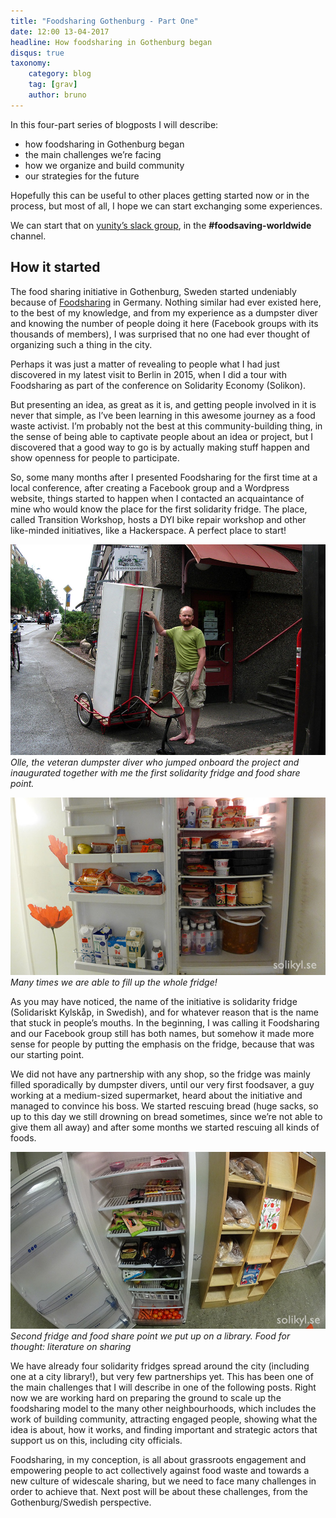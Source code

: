```yaml
---
title: "Foodsharing Gothenburg - Part One"
date: 12:00 13-04-2017
headline: How foodsharing in Gothenburg began
disqus: true
taxonomy:
    category: blog
    tag: [grav]
    author: bruno
---
```


In this four-part series of blogposts I will describe:

- how foodsharing in Gothenburg began
- the main challenges we’re facing
- how we organize and build community
- our strategies for the future

Hopefully this can be useful to other places getting started now or in the process, but most of all, I hope we can start exchanging some experiences.

We can start that on [yunity’s slack group](https://slackin.yunity.org/), in the **#foodsaving-worldwide** channel.

## How it started

The food sharing initiative in Gothenburg, Sweden started undeniably because of [Foodsharing](https://foodsharing.de) in Germany. Nothing similar had ever existed here, to the best of my knowledge, and from my experience as a dumpster diver and knowing the number of people doing it here (Facebook groups with its thousands of members), I was surprised that no one had ever thought of organizing such a thing in the city.

Perhaps it was just a matter of revealing to people what I had just discovered in my latest visit to Berlin in 2015, when I did a tour with Foodsharing as part of the conference on Solidarity Economy (Solikon).

But presenting an idea, as great as it is, and getting people involved in it is never that simple, as I’ve been learning in this awesome journey as a food waste activist. I’m probably not the best at this community-building thing, in the sense of being able to captivate people about an idea or project, but I discovered that a good way to go is by actually making stuff happen and show openness for people to participate.

So, some many months after I presented Foodsharing for the first time at a local conference, after creating a Facebook group and a Wordpress website, things started to happen when I contacted an acquaintance of mine who would know the place for the first solidarity fridge. The place, called Transition Workshop, hosts a DYI bike repair workshop and other like-minded initiatives, like a Hackerspace. A perfect place to start!

![](/images/homescroll_02a.jpg)
_Olle, the veteran dumpster diver who jumped onboard the project and inaugurated together with me the first solidarity fridge and food share point._

![](/images/P1130002.jpg)
_Many times we are able to fill up the whole fridge!_

As you may have noticed, the name of the initiative is solidarity fridge (Solidariskt Kylskåp, in Swedish), and for whatever reason that is the name that stuck in people’s mouths. In the beginning, I was calling it Foodsharing and our Facebook group still has both names, but somehow it made more sense for people by putting the emphasis on the fridge, because that was our starting point.

We did not have any partnership with any shop, so the fridge was mainly filled sporadically by dumpster divers, until our very first foodsaver, a guy working at a medium-sized supermarket, heard about the initiative and managed to convince his boss. We started rescuing bread (huge sacks, so up to this day we still drowning on bread sometimes, since we’re not able to give them all away) and after some months we started rescuing all kinds of foods.

![](/images/DSC03790.jpg) *Second fridge and food share point we put up on a library. Food for thought: literature on sharing*

We have already four solidarity fridges spread around the city (including one at a city library!), but very few partnerships yet. This has been one of the main challenges that I will describe in one of the following posts. Right now we are working hard on preparing the ground to scale up the foodsharing model to the many other neighbourhoods, which includes the work of building community, attracting engaged people, showing what the idea is about, how it works, and finding important and strategic actors that support us on this, including city officials.

Foodsharing, in my conception, is all about grassroots engagement and empowering people to act collectively against food waste and towards a new culture of widescale sharing, but we need to face many challenges in order to achieve that. Next post will be about these challenges, from the Gothenburg/Swedish perspective.

